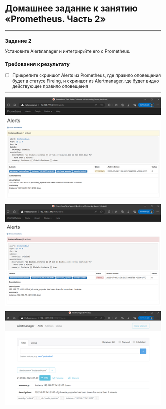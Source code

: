 # Домашнее задание к занятию «Prometheus. Часть 2»


---

### Задание 2
Установите Alertmanager и интегрируйте его с Prometheus.

### Требования к результату
- [ ] Прикрепите скриншот Alerts из Prometheus, где правило оповещения будет в статусе Fireing, и скриншот из Alertmanager, где будет видно действующее правило оповещения

---

![](./hw05-2.png)

![](./hw05-3.png)

![](./hw05-4.png)
